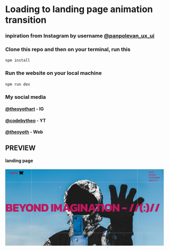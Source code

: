 # Loading to landing page animation transition
### inpiration from Instagram by username [@panpolevan_ux_ui](https://www.instagram.com/panpolevan_ux_ui/)
### Clone this repo and then on your terminal, run this
```
npm install
```
### Run the website on your local machine
```
npm run dev
```
### My social media
#### [@theoyothart](https://www.instagram.com/theoyothart/) - IG
#### [@codebytheo](https://www.youtube.com/@codebytheo) - YT
#### [@theoyoth](https://www.theoyoth.vercel.app/) - Web
## PREVIEW
#### landing page
![preview image](./public/preview.png "preview website")